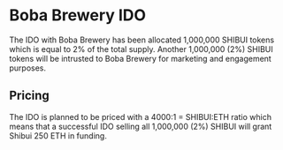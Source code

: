 # Boba Brewery IDO

The IDO with Boba Brewery has been allocated 1,000,000 SHIBUI tokens which is equal to 2% of the total supply.
Another 1,000,000 (2%) SHIBUI tokens will be intrusted to Boba Brewery for marketing and engagement purposes.

## Pricing

The IDO is planned to be priced with a 4000:1 = SHIBUI:ETH ratio which means that a successful IDO selling all 1,000,000 (2%) SHIBUI will grant Shibui 250 ETH in funding.
